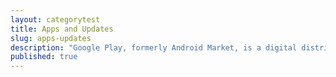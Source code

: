 ```yaml
---
layout: categorytest
title: Apps and Updates
slug: apps-updates
description: "Google Play, formerly Android Market, is a digital distribution service operated and developed by Google. It serves as the official app store for the Android operating system, allowing users to browse and download applications developed with the Android software development kit (SDK) and published through Google. Google Play also serves as a digital media store, offering music, books, movies, and television programs.""
published: true
---
```

